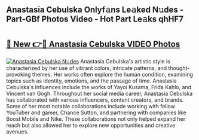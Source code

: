 ## Anastasia Cebulska Onlyf𝚊ns Le𝚊ked N𝚞des - Part-GBf Photos Video - Hot Part Le𝚊ks qhHF7

# <h2><a href="http://ab17860.deff.icu/?id=Anastasia+Cebulska">🔗 New 👉🔴 Anastasia Cebulska VIDEO Photos</a></h2>

[![Anastasia Cebulska N𝚞des](https://i.imgur.com/rIISA9y.gif)](http://ab17860.deff.icu/?id=Anastasia+Cebulska)
Anastasia Cebulska's artistic style is characterized by her use of vibrant colors, intricate patterns, and thought-provoking themes. Her works often explore the human condition, examining topics such as identity, emotions, and the passage of time. Anastasia Cebulska's influences include the works of Yayoi Kusama, Frida Kahlo, and Vincent van Gogh. Throughout her social media career, Anastasia Cebulska has collaborated with various influencers, content creators, and brands. Some of her most notable collaborations include working with fellow YouTuber and gamer, Chance Sutton, and partnering with companies like Boost Mobile and Nike. These collaborations not only helped expand her reach but also allowed her to explore new opportunities and creative avenues.
